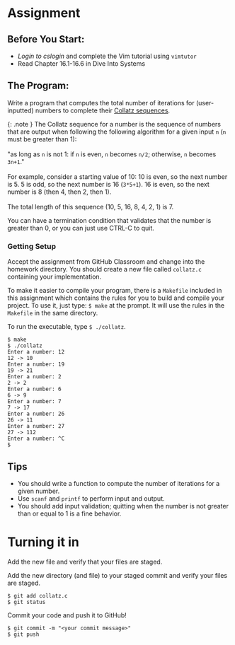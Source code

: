 
# Assignment


## Before You Start:

- *Login to cslogin* and complete the Vim tutorial using `vimtutor` 
- Read Chapter 16.1-16.6 in Dive Into Systems


## The Program:

Write a program that computes the total number of iterations for (user-inputted)
numbers to complete their [Collatz
sequences](https://en.wikipedia.org/wiki/Collatz_conjecture).

{: .note }
The Collatz sequence for a number is the sequence of numbers that are output
when following the following algorithm for a given input `n` (`n` must be
greater than 1):<br/><br/>"as long as `n` is not 1: if `n` is even, `n` becomes `n/2`;
otherwise, `n` becomes `3n+1`."<br/><br/>For example, consider a starting value of
10: 10 is even, so the next number is 5. 5 is odd, so the next number is 16
(`3*5+1`). 16 is even, so the next number is 8 (then 4, then 2, then
1).<br/><br/>The
total length of this sequence (10, 5, 16, 8, 4, 2, 1) is 7.

You can have a termination condition that validates that the number is greater
than 0, or you can just use CTRL-C to quit.

### Getting Setup

Accept the assignment from GitHub Classroom and change into the homework
directory. You should create a new file called `collatz.c` containing your
implementation.

To make it easier to compile your program, there is a `Makefile` included in
this assignment which contains the rules for you to build and compile your
project. To use it, just type: `$ make` at the prompt. It will use the rules in
the `Makefile` in the same directory.

To run the executable, type `$ ./collatz`.


```
$ make
$ ./collatz
Enter a number: 12
12 -> 10
Enter a number: 19
19 -> 21
Enter a number: 2
2 -> 2
Enter a number: 6
6 -> 9
Enter a number: 7
7 -> 17
Enter a number: 26
26 -> 11
Enter a number: 27
27 -> 112
Enter a number: ^C
$
``` 

## Tips

* You should write a function to compute the number of iterations for a given
  number.
* Use `scanf` and `printf` to perform input and output.
* You should add input validation; quitting when the number is not greater than
  or equal to 1 is a fine behavior.

# Turning it in


Add the new file and verify that your files are staged.

Add the new directory (and file) to your staged commit and verify your files 
are staged.

```
$ git add collatz.c
$ git status
```

Commit your code and push it to GitHub!

```
$ git commit -m "<your commit message>"
$ git push
```
